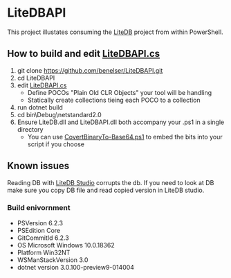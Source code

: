 # LiteDBAPI

This project illustates consuming the [LiteDB](https://www.litedb.org/) project from within PowerShell.

## How to build and edit [LiteDBAPI.cs](./LiteDBAPI.cs)
1. git clone https://github.com/benelser/LiteDBAPI.git
2. cd LiteDBAPI
3. edit [LiteDBAPI.cs](./LiteDBAPI.cs)
    - Define POCOs "Plain Old CLR Objects" your tool will be handling
    - Statically create collections tieing each POCO to a collection
4. run dotnet build
5. cd bin\Debug\netstandard2.0
6. Ensure LiteDB.dll and LiteDBAPI.dll both accompany your .ps1 in a single directory
    * You can use [CovertBinaryTo-Base64.ps1](https://github.com/benelser/PowerShell/blob/master/CovertBinaryTo-Base64.ps1) to embed the bits into your script if you choose


## Known issues
Reading DB with [LiteDB Studio](https://github.com/mbdavid/LiteDB.Studio) corrupts the db. If you need to look at DB make sure you copy DB file and read copied version in LiteDB studio.

### Build enivornment 
* PSVersion                      6.2.3
* PSEdition                      Core
* GitCommitId                    6.2.3
* OS                             Microsoft Windows 10.0.18362
* Platform                       Win32NT
* WSManStackVersion              3.0
* dotnet version                 3.0.100-preview9-014004